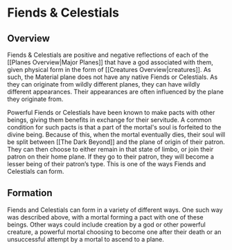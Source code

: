 # Fiends & Celestials
## Overview
Fiends & Celestials are positive and negative reflections of each of the [[Planes Overview|Major Planes]] that have a god associated with them, given physical form in the form of [[Creatures Overview|creatures]]. As such, the Material plane does not have any native Fiends or Celestials. As they can originate from wildly different planes, they can have wildly different appearances. Their appearances are often influenced by the plane they originate from.

Powerful Fiends or Celestials have been known to make pacts with other beings, giving them benefits in exchange for their servitude. A common condition for such pacts is that a part of the mortal's soul is forfeited to the divine being. Because of this, when the mortal eventually dies, their soul will be split between [[The Dark Beyond]] and the plane of origin of their patron. They can then choose to either remain in that state of limbo, or join their patron on their home plane. If they go to their patron, they will become a lesser being of their patron’s type. This is one of the ways Fiends and Celestials can form.
## Formation
Fiends and Celestials can form in a variety of different ways. One such way was described above, with a mortal forming a pact with one of these beings. Other ways could include creation by a god or other powerful creature, a powerful mortal choosing to become one after their death or an unsuccessful attempt by a mortal to ascend to a plane.